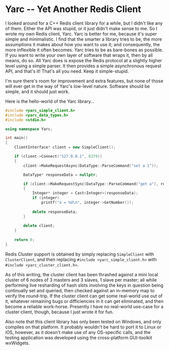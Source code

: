 # Yarc -- Yet Another Redis Client

I looked around for a C++ Redis client library for a while, but I didn't like any of them.  Either the API was stupid, or it just didn't make sense to me.  So I wrote my own Redis client, Yarc.  Yarc is better for me, because it's super simple and minimalistic.  I find that the smarter a library tries to be, the more assumptions it makes about how you want to use it; and consequently, the more inflexible it often becomes.  Yarc tries to be as bare-bones as possible.  If you want to write your own layer of software that wraps it, then by all means, do so.  All Yarc does is expose the Redis protocol at a slightly higher level using a simple parser.  It then provides a simple asynchronous request API, and that's it!  That's all you need.  Keep it simple-stupid.

I'm sure there's room for improvement and extra features, but none of those will ever get in the way of Yarc's low-level nature.  Software should be simple, and it should just work.

Here is the hello-world of the Yarc library...

```C++
#include <yarc_simple_client.h>
#include <yarc_data_types.h>
#include <stdio.h>

using namespace Yarc;

int main()
{
	ClientInterface* client = new SimpleClient();

	if (client->Connect("127.0.0.1", 6379))
	{
		client->MakeRequestAsync(DataType::ParseCommand("set a 1"));

		DataType* responseData = nullptr;

		if (client->MakeRequestSync(DataType::ParseCommand("get a"), responeData))
		{
			Integer* integer = Cast<Integer>(responseData);
			if (integer)
				printf("a = %d\n", integer->GetNumber());
		
			delete responseData;
		}
		
		delete client;
	}
	
	return 0;
}
```

Redis Cluster support is obtained by simply replacing `SimpleClient` with `ClusterClient`, and then replacing `#include <yarc_simple_client.h>` with `#include <yarc_cluster_client.h>`.

As of this writing, the cluster client has been thrashed against a mini local cluster of 6 nodes of 3 masters and 3 slaves, 1 slave per master; all while performing live resharding of hash slots involving the keys in question being continually set and queried, then checked against an in-memory map to verify the round-trip.  If the cluster client can get some real-world use out of it, whatever remaining bugs or difficiencies in it can get eliminated, and then become a reliable work-horse.  Presently I have no real-world use-case for a cluster client, though, because I just wrote it for fun.

Also note that this client library has only been tested on Windows, and only compiles on that platform.  It probably wouldn't be hard to port it to Linux or iOS, however, as it doesn't make use of any OS-specific calls, and the testing application was developed using the cross-platform GUI-toolkit wxWidgets.